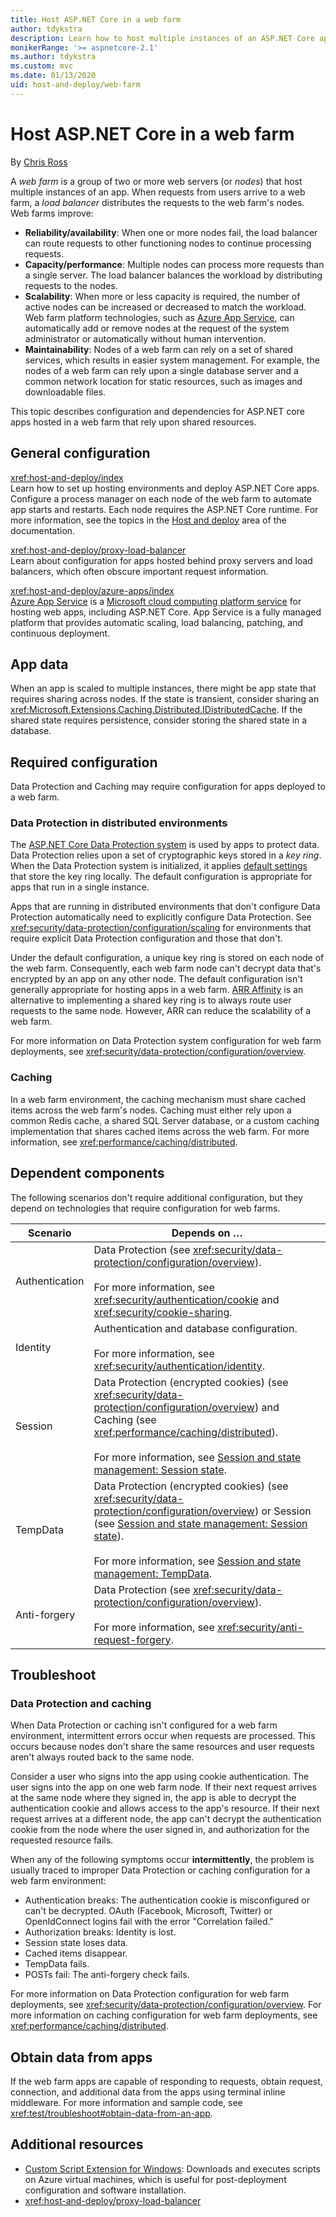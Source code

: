 ```yaml
---
title: Host ASP.NET Core in a web farm
author: tdykstra
description: Learn how to host multiple instances of an ASP.NET Core app with shared resources in a web farm environment.
monikerRange: '>= aspnetcore-2.1'
ms.author: tdykstra
ms.custom: mvc
ms.date: 01/13/2020
uid: host-and-deploy/web-farm
---
```

# Host ASP.NET Core in a web farm

By [Chris Ross](https://github.com/Tratcher)

A *web farm* is a group of two or more web servers (or *nodes*) that host multiple instances of an app. When requests from users arrive to a web farm, a *load balancer* distributes the requests to the web farm's nodes. Web farms improve:

* **Reliability/availability**: When one or more nodes fail, the load balancer can route requests to other functioning nodes to continue processing requests.
* **Capacity/performance**: Multiple nodes can process more requests than a single server. The load balancer balances the workload by distributing requests to the nodes.
* **Scalability**: When more or less capacity is required, the number of active nodes can be increased or decreased to match the workload. Web farm platform technologies, such as [Azure App Service](https://azure.microsoft.com/services/app-service/), can automatically add or remove nodes at the request of the system administrator or automatically without human intervention.
* **Maintainability**: Nodes of a web farm can rely on a set of shared services, which results in easier system management. For example, the nodes of a web farm can rely upon a single database server and a common network location for static resources, such as images and downloadable files.

This topic describes configuration and dependencies for ASP.NET core apps hosted in a web farm that rely upon shared resources.

## General configuration

<xref:host-and-deploy/index>  
Learn how to set up hosting environments and deploy ASP.NET Core apps. Configure a process manager on each node of the web farm to automate app starts and restarts. Each node requires the ASP.NET Core runtime. For more information, see the topics in the [Host and deploy](xref:host-and-deploy/index) area of the documentation.

<xref:host-and-deploy/proxy-load-balancer>  
Learn about configuration for apps hosted behind proxy servers and load balancers, which often obscure important request information.

<xref:host-and-deploy/azure-apps/index>  
[Azure App Service](https://azure.microsoft.com/services/app-service/) is a [Microsoft cloud computing platform service](https://azure.microsoft.com/) for hosting web apps, including ASP.NET Core. App Service is a fully managed platform that provides automatic scaling, load balancing, patching, and continuous deployment.

## App data

When an app is scaled to multiple instances, there might be app state that requires sharing across nodes. If the state is transient, consider sharing an <xref:Microsoft.Extensions.Caching.Distributed.IDistributedCache>. If the shared state requires persistence, consider storing the shared state in a database.

## Required configuration

Data Protection and Caching may require configuration for apps deployed to a web farm.

### Data Protection in distributed environments

The [ASP.NET Core Data Protection system](xref:security/data-protection/introduction) is used by apps to protect data. Data Protection relies upon a set of cryptographic keys stored in a *key ring*. When the Data Protection system is initialized, it applies [default settings](xref:security/data-protection/configuration/default-settings) that store the key ring locally. The default configuration is appropriate for apps that run in a single instance.

Apps that are running in distributed environments that don't configure Data Protection automatically need to explicitly configure Data Protection. See <xref:security/data-protection/configuration/scaling> for environments that require explicit Data Protection configuration and those that don't.

Under the default configuration, a unique key ring is stored on each node of the web farm. Consequently, each web farm node can't decrypt data that's encrypted by an app on any other node. The default configuration isn't generally appropriate for hosting apps in a web farm. [ARR Affinity](/azure/app-service/manage-automatic-scaling?#how-does-arr-affinity-affect-automatic-scaling) is an alternative to implementing a shared key ring is to always route user requests to the same node. However, ARR can reduce the scalability of a web farm.

For more information on Data Protection system configuration for web farm deployments, see <xref:security/data-protection/configuration/overview>.

### Caching

In a web farm environment, the caching mechanism must share cached items across the web farm's nodes. Caching must either rely upon a common Redis cache, a shared SQL Server database, or a custom caching implementation that shares cached items across the web farm. For more information, see <xref:performance/caching/distributed>.

## Dependent components

The following scenarios don't require additional configuration, but they depend on technologies that require configuration for web farms.

| Scenario | Depends on &hellip; |
| -------- | ------------------- |
| Authentication | Data Protection (see <xref:security/data-protection/configuration/overview>).<br><br>For more information, see <xref:security/authentication/cookie> and <xref:security/cookie-sharing>. |
| Identity | Authentication and database configuration.<br><br>For more information, see <xref:security/authentication/identity>. |
| Session | Data Protection (encrypted cookies) (see <xref:security/data-protection/configuration/overview>) and Caching (see <xref:performance/caching/distributed>).<br><br>For more information, see [Session and state management: Session state](xref:fundamentals/app-state#session-state). |
| TempData | Data Protection (encrypted cookies) (see <xref:security/data-protection/configuration/overview>) or Session (see [Session and state management: Session state](xref:fundamentals/app-state#session-state)).<br><br>For more information, see [Session and state management: TempData](xref:fundamentals/app-state#tempdata). |
| Anti-forgery | Data Protection (see <xref:security/data-protection/configuration/overview>).<br><br>For more information, see <xref:security/anti-request-forgery>. |

## Troubleshoot

### Data Protection and caching

When Data Protection or caching isn't configured for a web farm environment, intermittent errors occur when requests are processed. This occurs because nodes don't share the same resources and user requests aren't always routed back to the same node.

Consider a user who signs into the app using cookie authentication. The user signs into the app on one web farm node. If their next request arrives at the same node where they signed in, the app is able to decrypt the authentication cookie and allows access to the app's resource. If their next request arrives at a different node, the app can't decrypt the authentication cookie from the node where the user signed in, and authorization for the requested resource fails.

When any of the following symptoms occur **intermittently**, the problem is usually traced to improper Data Protection or caching configuration for a web farm environment:

* Authentication breaks: The authentication cookie is misconfigured or can't be decrypted. OAuth (Facebook, Microsoft, Twitter) or OpenIdConnect logins fail with the error "Correlation failed."
* Authorization breaks: Identity is lost.
* Session state loses data.
* Cached items disappear.
* TempData fails.
* POSTs fail: The anti-forgery check fails.

For more information on Data Protection configuration for web farm deployments, see <xref:security/data-protection/configuration/overview>. For more information on caching configuration for web farm deployments, see <xref:performance/caching/distributed>.

## Obtain data from apps

If the web farm apps are capable of responding to requests, obtain request, connection, and additional data from the apps using terminal inline middleware. For more information and sample code, see <xref:test/troubleshoot#obtain-data-from-an-app>.

## Additional resources

* [Custom Script Extension for Windows](/azure/virtual-machines/extensions/custom-script-windows): Downloads and executes scripts on Azure virtual machines, which is useful for post-deployment configuration and software installation.
* <xref:host-and-deploy/proxy-load-balancer>
 